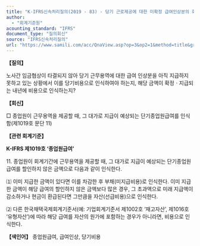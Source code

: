 ```yaml
---
title: "K-IFRS신속처리질의(2019 - 83) - 당기 근로제공에 대한 미확정 급여인상분의 회계처리"
author:
  - "회계기준원"
acounting_standard: "IFRS"
document_type: "질의회신"
source: "IFRS신속처리질의"
url: "https://www.samili.com/acc/QnaView.asp?op=3&op2=1&method=title&group=2124-15;1&orgcode=3&searchword=&page=35&code=K%2DIFRS%EC%8B%A0%EC%86%8D%EC%B2%98%EB%A6%AC%EC%A7%88%EC%9D%98%2D83%3A201911"
---
```

**【질의】**

  

노사간 임금협상이 타결되지 않아 당기 근무용역에 대한 급여 인상분을 아직 지급하지 못하고 있는 상황에서 이를 당기비용으로 인식하여야 하는지, 해당 금액이 확정ㆍ지급되는 내년에 비용으로 인식하는지?

  
  

**【회신】**

  

□ 종업원이 근무용역을 제공할 때, 그 대가로 지급이 예상되는 단기종업원급여를 인식함(제1019호 문단 11)

  
  

**【관련 회계기준】**

  

**K-IFRS 제1019호 ‘종업원급여’**

  

11\. 종업원이 회계기간에 근무용역을 제공할 때, 그 대가로 지급이 예상되는 단기종업원급여를 할인하지 않은 금액으로 다음과 같이 인식한다.

⑴ 이미 지급한 금액이 있다면 이를 차감한 후 부채(미지급비용)로 인식한다. 이미 지급한 금액이 해당 급여의 할인하지 않은 금액보다 많은 경우, 그 초과액으로 미래 지급액이 감소하거나 현금이 환급된다면 그만큼을 자산(선급비용)으로 인식한다.

⑵ 다른 한국채택국제회계기준서(예: 기업회계기준서 제1002호 ‘재고자산’, 제1016호 ‘유형자산’)에 따라 해당 급여를 자산의 원가에 포함하는 경우가 아니라면, 비용으로 인식한다.

  
  

**【색인어】** 종업원급여, 급여인상, 당기비용
